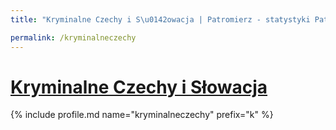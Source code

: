 ```yaml
---
title: "Kryminalne Czechy i S\u0142owacja | Patromierz - statystyki Patronite.pl"

permalink: /kryminalneczechy
---
```


# [Kryminalne Czechy i Słowacja](https://patronite.pl/kryminalneczechy)

{% include profile.md name="kryminalneczechy" prefix="k" %}
